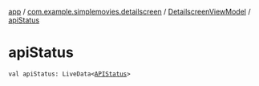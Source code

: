 [app](../../index.md) / [com.example.simplemovies.detailscreen](../index.md) / [DetailscreenViewModel](index.md) / [apiStatus](./api-status.md)

# apiStatus

`val apiStatus: LiveData<`[`APIStatus`](../../com.example.simplemovies.network/-a-p-i-status/index.md)`>`